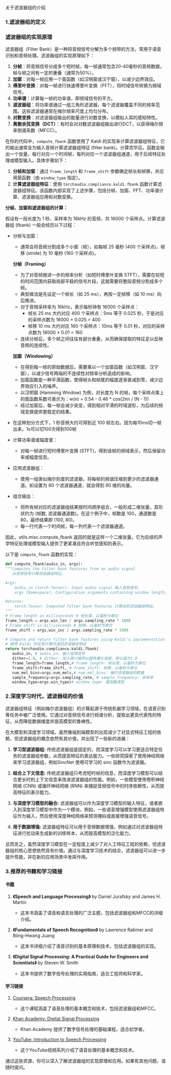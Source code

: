 关于滤波器组的介绍

### 1.滤波器组的定义

### 滤波器组的实现原理

滤波器组（Filter Bank）是一种将音频信号分解为多个频带的方法，常用于语音识别和音频处理。滤波器组的实现原理如下：

1. **分帧**：将音频信号分成多个短时帧。每一帧通常包含20-40毫秒的音频数据，帧与帧之间有一定的重叠（通常为50%）。
2. **加窗**：对每一帧应用一个窗函数（如汉明窗或汉宁窗），以减少边界效应。
3. **傅里叶变换**：对每一帧进行快速傅里叶变换（FFT），将时域信号转换为频域信号。
4. **功率谱**：计算每一帧的功率谱，即频域信号的平方。
5. **滤波器组**：将功率谱通过一组三角形滤波器，每个滤波器覆盖不同的频率范围。这些滤波器通常在梅尔频率尺度上均匀分布。
6. **对数变换**：对滤波器组输出的能量进行对数变换，以模拟人耳的感知特性。
7. **离散余弦变换（DCT）**：有时会对对数滤波器组输出进行DCT，以获得梅尔频率倒谱系数（MFCC）。

在你的代码中，`compute_fbank` 函数使用了 Kaldi 的实现来计算滤波器组特征，它的输出通常会为输入音频计算滤波器组特征 (filter bank)。计算完毕后，函数会输出一个张量，每行对应一个时间帧，每列对应一个滤波器组通道，用于后续特征处理或模型输入。具体步骤如下：

1. **分帧和加窗**：通过 `frame_length` 和 `frame_shift` 参数确定帧长和帧移，并应用窗函数（由 `window_type` 指定）。
2. **计算滤波器组特征**：使用 `torchaudio.compliance.kaldi.fbank` 函数计算滤波器组特征。该函数内部实现了上述步骤，包括分帧、加窗、FFT、功率谱计算、滤波器组应用和对数变换。

 **分帧、加窗和滤波器组的计算：** 

假设有一段长度为 1 秒、采样率为 16kHz 的音频，共 16000 个采样点。计算滤波器组 (fbank) 一般会经历以下过程：

* 分帧与加窗：
  *  通常会将音频分割成多个小窗（帧），如每帧 25 毫秒 (400 个采样点)，帧移 (stride) 为 10 毫秒 (160 个采样点)。
  
  **分帧（Framing）** 
    * 为了对音频做进一步的频率分析（如短时傅里叶变换 STFT），需要在较短的时间范围内获取局部平稳的信号片段，这就需要将整段音频分割成多个帧。
    * 典型做法是先设定一个帧长（如 25 ms），再按一定帧移（如 10 ms）向后推进。
    * 对于音频采样率为 16kHz，表示每秒钟有 16000 个采样点：
      * 帧长 25 ms 大约对应 400 个采样点：5ms 等于 0.025 秒，于是对应的采样点数为 16000 × 0.025 = 400
      * 帧移 10 ms 大约对应 160 个采样点：10ms 等于 0.01 秒，对应的采样点数为 16000 × 0.01 = 160
    * 连续分帧后，多个帧之间往往有部分重叠，从而确保提取的特征足以反映音频的连续性。

  **加窗（Windowing）**
    * 在得到每一帧的原始数据后，需要乘以一个加窗函数（如汉明窗、汉宁窗），以减少信号两端的不连续性对频率分析造成的影响。
    * 加窗函数是一种平滑函数，使得帧头和帧尾的幅度逐渐衰减到零，减少边界效应引入的噪声。
    * 以汉明窗 (Hamming Window) 为例，对长度为 N 的帧，每个采样点乘上的窗函数系数可表示为：w(n) = 0.54 - 0.46 * cos(2πn / (N - 1))
    *  经过加窗后，每一帧会减少突变，得到相对平滑的时域波形，为后续的频域变换提供更稳定的结果。
*  在这种划分方式下，1 秒音频大约可得到近 100 帧左右。因为每10ms切一帧出来，1s可以切100次得到100帧

* 计算功率谱或幅度谱：
  * 对每一帧进行短时傅里叶变换 (STFT)，得到该帧的频域表示，然后保留功率或幅度信息。

* 应用滤波器组：
  * 使用一组类似梅尔刻度的滤波器，将每帧的频谱压缩到更少的滤波器通道。如设置为 80 个滤波器通道，就会得到 80 维的向量。

* 组合输出：
  * 将所有帧对应的滤波器组结果按时间顺序组合，一般形成二维张量，其形状约为 (帧数, 滤波器通道数)。在这个例子中，帧数是 100，通道数是 80，最终结果即 (100, 80)。
  * 每一行代表一个时间帧，每一列代表一个滤波器通道。

因此，utils.misc.compute_fbank 返回的就是这样一个二维张量。它为后续的声学特征处理或模型输入提供了更紧凑且符合听觉感知的表示。





以下是 `compute_fbank` 函数的实现：

```python
def compute_fbank(audio_in, args):
"""Computes the filter bank features from an audio signal.
   从音频信号计算滤波器组特征。

Args:
    audio_in (torch.Tensor): Input audio signal.输入音频信号。
    args (Namespace): Configuration arguments containing window length, shift, and sampling rate.包含窗口长度、帧移和采样率的配置参数。

Returns:
    torch.Tensor: Computed filter bank features.计算出的滤波器组特征。
"""
# Frame length in milliseconds # 帧长度，以毫秒为单位
frame_length = args.win_len / args.sampling_rate * 1000
# Frame shift in milliseconds # 帧移，以毫秒为单位  
frame_shift = args.win_inc / args.sampling_rate * 1000

# Compute and return filter bank features using Kaldi's implementation
# 使用 Kaldi 的实现计算并返回滤波器组特征
return torchaudio.compliance.kaldi.fbank(
   audio_in, # audio_in: 输入音频信号
   dither=1.0, # dither: 加入微小噪声以避免量化误差，默认值为1.0
   frame_length=frame_length,# frame_length: 帧长度，以毫秒为单位
   frame_shift=frame_shift, # frame_shift: 帧移，以毫秒为单位
   num_mel_bins=args.num_mels,# num_mel_bins: 梅尔滤波器组的数量
   sample_frequency=args.sampling_rate, # sample_frequency: 采样率
   window_type=args.win_type)# window_type: 窗函数类型

```

### 2.深度学习时代，滤波器组的价值
滤波器组特征（例如梅尔滤波器组）的计算起源于传统机器学习领域，在语音识别等任务中被广泛使用。它通过对音频信号进行频谱分析，提取出更具代表性的特征，从而降低数据维度并提高模型的鲁棒性。

在大模型和深度学习领域，虽然像端到端模型的出现减少了对显式特征工程的依赖，但滤波器组的概念依然有其价值，并出现了一些新的进展：

1. **学习型滤波器组:** 传统滤波器组是固定的，而深度学习可以学习更适合特定任务的滤波器组参数，从而提高特征的表达能力。一些研究探索了使用神经网络来学习滤波器组，例如SincNet 使用可学习的 sinc 函数作为滤波器。

2. **结合上下文信息:** 传统滤波器组只考虑短时帧的信息，而深度学习模型可以结合更长时的上下文信息来改进滤波器组的性能。例如，一些模型使用卷积神经网络 (CNN) 或循环神经网络 (RNN) 来捕捉音频信号中的时序依赖性，从而提高特征的表示能力。

3. **与深度学习模型的融合:** 滤波器组可以作为深度学习模型的输入特征，或者嵌入到深度学习模型中作为一个模块。例如，一些语音增强模型使用滤波器组特征作为输入，然后使用深度神经网络来预测掩码或直接增强语音信号。

4. **用于数据增强:** 滤波器组特征可以用于音频数据增强，例如通过对滤波器组特征进行扰动来生成新的训练样本，从而提高模型的泛化能力。

总而言之，虽然深度学习模型在一定程度上减少了对人工特征工程的依赖，但滤波器组的核心思想依然具有价值。通过与深度学习技术的结合，滤波器组可以进一步提升性能，并在新的应用场景中发挥作用。

### 3.推荐的书籍和学习链接

#### 书籍

1. **《Speech and Language Processing》** by Daniel Jurafsky and James H. Martin
   - 这本书涵盖了语音和语言处理的广泛主题，包括滤波器组和MFCC的详细介绍。

2. **《Fundamentals of Speech Recognition》** by Lawrence Rabiner and Biing-Hwang Juang
   - 这本书详细介绍了语音识别的基本原理和技术，包括滤波器组的实现。

3. **《Digital Signal Processing: A Practical Guide for Engineers and Scientists》** by Steven W. Smith
   - 这本书提供了数字信号处理的实用指南，适合工程师和科学家。

#### 学习链接

1. [Coursera: Speech Processing](https://www.coursera.org/learn/speech-processing)
   - 这个课程涵盖了语音处理的基本概念和技术，包括滤波器组和MFCC。

2. [Khan Academy: Digital Signal Processing](https://www.khanacademy.org/science/electrical-engineering/digital-signal-processing)
   - Khan Academy 提供了数字信号处理的基础课程，适合初学者。

3. [YouTube: Introduction to Speech Processing](https://www.youtube.com/watch?v=Oa_twyMerrE)
   - 这个YouTube视频系列介绍了语音处理的基本概念和技术。

通过这些资源，你可以深入了解滤波器组的实现原理和应用。如果有其他问题，请随时提问。
